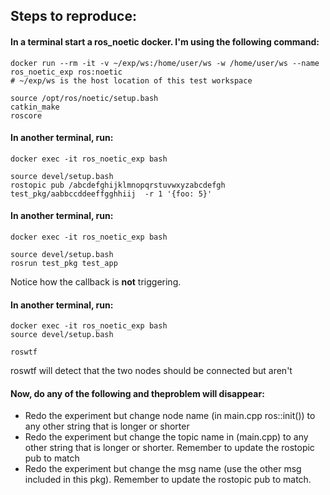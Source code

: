 ## Steps to reproduce:

#### In a terminal start a ros_noetic docker. I'm using the following command:
```shell
docker run --rm -it -v ~/exp/ws:/home/user/ws -w /home/user/ws --name ros_noetic_exp ros:noetic
# ~/exp/ws is the host location of this test workspace

source /opt/ros/noetic/setup.bash
catkin_make
roscore
```

#### In another terminal, run:
```shell
docker exec -it ros_noetic_exp bash

source devel/setup.bash
rostopic pub /abcdefghijklmnopqrstuvwxyzabcdefgh test_pkg/aabbccddeeffgghhiij  -r 1 '{foo: 5}'
```

#### In another terminal, run:
```shell
docker exec -it ros_noetic_exp bash

source devel/setup.bash
rosrun test_pkg test_app
```
Notice how the callback is **not** triggering.

#### In another terminal, run:
```shell
docker exec -it ros_noetic_exp bash
source devel/setup.bash

roswtf
```
roswtf will detect that the two nodes should be connected but aren't

#### Now, do any of the following and theproblem will disappear:
- Redo the experiment but change node name (in main.cpp ros::init()) to any
    other string that is longer or shorter
- Redo the experiment but change the topic name in (main.cpp)
    to any other string that is longer or shorter. Remember to update the
    rostopic pub to match
- Redo the experiment but change the msg name (use the other msg included
    in this pkg). Remember to update the rostopic pub to match.
